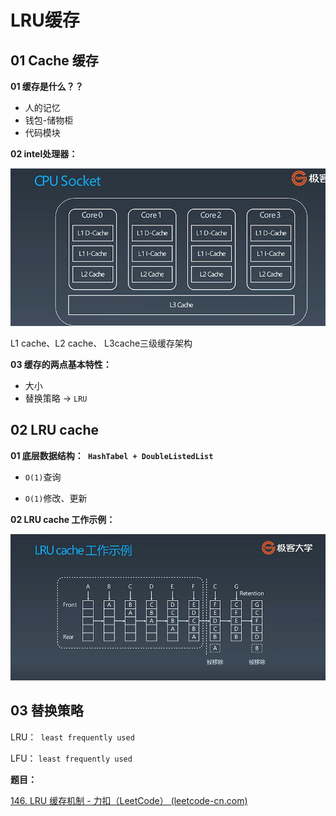 # LRU缓存

## 01 Cache 缓存

**01 缓存是什么？？**

- 人的记忆
- 钱包-储物柜
- 代码模块

**02 intel处理器：**

![image-20211030154009486](LRU缓存.assets/image-20211030154009486.png)

L1 cache、L2 cache、 L3cache三级缓存架构

**03 缓存的两点基本特性：**

- 大小
- 替换策略 -> `LRU`

## 02 LRU cache

**01 底层数据结构：` HashTabel + DoubleListedList`**

- `O(1)`查询

- `O(1)`修改、更新

**02 LRU cache 工作示例：**

![image-20211030154544519](LRU缓存.assets/image-20211030154544519.png)

## 03 替换策略

LRU：` least frequently used`

LFU： `least frequently used`

**题目：**

[146. LRU 缓存机制 - 力扣（LeetCode） (leetcode-cn.com)](https://leetcode-cn.com/problems/lru-cache/)
